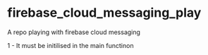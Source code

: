 # firebase_cloud_messaging_play

A repo playing with firebase cloud messaging

1 - It must be initilised in the main functinon